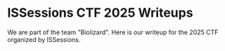 # ISSessions CTF 2025 Writeups

We are part of the team "Biolizard". Here is our writeup for the 2025 CTF organized by ISSessions.
